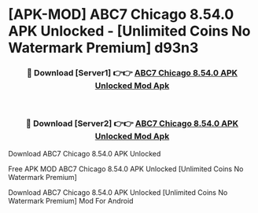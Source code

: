 # [APK-MOD] ABC7 Chicago 8.54.0 APK Unlocked - [Unlimited Coins No Watermark Premium] d93n3



<div align="center">
<h3>🔴 Download [Server1] 👉👉 <a href="https://momento.my/?title=ABC7_Chicago_8.54.0_APK_Unlocked">ABC7 Chicago 8.54.0 APK Unlocked Mod Apk</a></h3><br>

<h3>🔴 Download [Server2] 👉👉 <a href="https://momento.my/?title=ABC7_Chicago_8.54.0_APK_Unlocked">ABC7 Chicago 8.54.0 APK Unlocked Mod Apk</a></h3>
</div>



Download ABC7 Chicago 8.54.0 APK Unlocked 

Free APK MOD ABC7 Chicago 8.54.0 APK Unlocked [Unlimited Coins No Watermark Premium]

Download ABC7 Chicago 8.54.0 APK Unlocked [Unlimited Coins No Watermark Premium] Mod For Android
